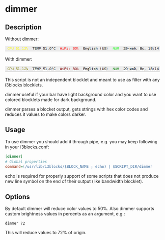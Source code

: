 # dimmer
## Description

Without dimmer:

![screenshot](dimmer_off.png)

With dimmer:

![screenshot](dimmer_on.png)

This script is not an independent blocklet and meant to use as filter with any
i3blocks blocklets.

dimmer useful if your bar have light background color and you want to use
colored blocklets made for dark background.

dimmer parses a blocket output, gets strings with hex color codes and reduces
it values to make colors darker.

## Usage

To use dimmer you should add it through pipe, e.g. you may keep following in
your i3blocks.conf:

```ini
[dimmer]
# Global properties
command=(/usr/lib/i3blocks/$BLOCK_NAME ; echo) | $SCRIPT_DIR/dimmer
```

echo is required for properly support of some scripts that does not produce new
line symbol on the end of their output (like bandwidth blocklet).

## Options

By default dimmer will reduce color values to 50%. Also dimmer supports custom
brightness values in percents as an argument, e.g.:

```
dimmer 72
```

This will reduce values to 72% of origin.
